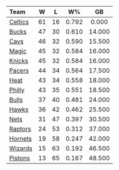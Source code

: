 | Team                            |  W  |  L  |  W%   |   GB   |
|:--------------------------------|:---:|:---:|:-----:|:------:|
| [Celtics](/r/bostonceltics)     | 61  | 16  | 0.792 | 0.000  |
| [Bucks](/r/MkeBucks)            | 47  | 30  | 0.610 | 14.000 |
| [Cavs](/r/clevelandcavs)        | 46  | 32  | 0.590 | 15.500 |
| [Magic](/r/OrlandoMagic)        | 45  | 32  | 0.584 | 16.000 |
| [Knicks](/r/NYKnicks)           | 45  | 32  | 0.584 | 16.000 |
| [Pacers](/r/pacers)             | 44  | 34  | 0.564 | 17.500 |
| [Heat](/r/heat)                 | 43  | 34  | 0.558 | 18.000 |
| [Philly](/r/sixers)             | 43  | 35  | 0.551 | 18.500 |
| [Bulls](/r/chicagobulls)        | 37  | 40  | 0.481 | 24.000 |
| [Hawks](/r/AtlantaHawks)        | 36  | 42  | 0.462 | 25.500 |
| [Nets](/r/GoNets)               | 31  | 47  | 0.397 | 30.500 |
| [Raptors](/r/torontoraptors)    | 24  | 53  | 0.312 | 37.000 |
| [Hornets](/r/CharlotteHornets)  | 19  | 58  | 0.247 | 42.000 |
| [Wizards](/r/washingtonwizards) | 15  | 63  | 0.192 | 46.500 |
| [Pistons](/r/DetroitPistons)    | 13  | 65  | 0.167 | 48.500 |